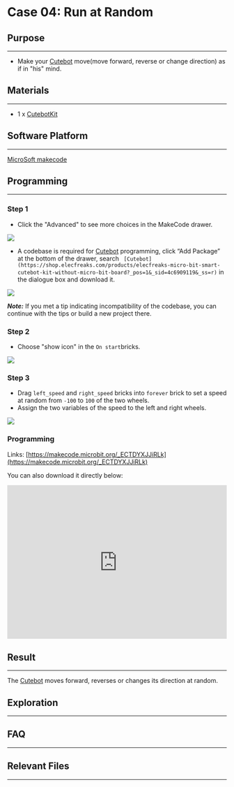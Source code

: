 # Case 04: Run at Random

## Purpose
---
- Make your  [Cutebot](https://shop.elecfreaks.com/products/elecfreaks-micro-bit-smart-cutebot-kit-without-micro-bit-board?_pos=1&_sid=4c6909119&_ss=r) move(move forward, reverse or change direction) as if in "his" mind. 

## Materials 
---
- 1 x [CutebotKit](https://shop.elecfreaks.com/products/elecfreaks-micro-bit-smart-cutebot-kit-without-micro-bit-board?_pos=1&_sid=4c6909119&_ss=r)

## Software Platform 
---
[MicroSoft makecode](https://makecode.microbit.org/#)

## Programming
---
### Step 1

  - Click the "Advanced" to see more choices in the MakeCode drawer.

![](./images/cutebot-pk-1.png)

- A codebase is required for  [Cutebot](https://shop.elecfreaks.com/products/elecfreaks-micro-bit-smart-cutebot-kit-without-micro-bit-board?_pos=1&_sid=4c6909119&_ss=r) programming, click “Add Package” at the bottom of the drawer, search ` [Cutebot](https://shop.elecfreaks.com/products/elecfreaks-micro-bit-smart-cutebot-kit-without-micro-bit-board?_pos=1&_sid=4c6909119&_ss=r)` in the dialogue box and download it.

![](./images/cutebot-pk-11.png)

***Note:*** If you met a tip indicating incompatibility of the codebase, you can continue with the tips or build a new project there.

### Step 2

- Choose "show icon" in the `On start`bricks.

![](./images/case_01_02.png)

### Step 3

- Drag `left_speed` and `right_speed` bricks into `forever` brick to set a speed at random from `-100` to `100` of the two wheels.
- Assign the two variables of the speed to the left and right wheels.

![](./images/case_04_01.png)


### Programming

Links: [https://makecode.microbit.org/_ECTDYXJJiRLk](https://makecode.microbit.org/_ECTDYXJJiRLk)

You can also download it directly below:

<div style="position:relative;height:0;padding-bottom:70%;overflow:hidden;">
<iframe style="position:absolute;top:0;left:0;width:100%;height:100%;" src="https://makecode.microbit.org/#pub:https://makecode.microbit.org/_ECTDYXJJiRLk" frameborder="0" sandbox="allow-popups allow-forms allow-scripts allow-same-origin">
</iframe>
</div>  


## Result
---
 The  [Cutebot](https://shop.elecfreaks.com/products/elecfreaks-micro-bit-smart-cutebot-kit-without-micro-bit-board?_pos=1&_sid=4c6909119&_ss=r) moves forward, reverses or changes its direction at random.

## Exploration
---

## FAQ
---

## Relevant Files
---
